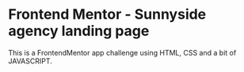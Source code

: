 # Frontend Mentor - Sunnyside agency landing page



This is a FrontendMentor app challenge using HTML, CSS and a bit of JAVASCRIPT.
